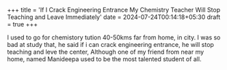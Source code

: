 +++
title = 'If I Crack Engineering Entrance My Chemistry Teacher Will Stop Teaching and Leave Immediately'
date = 2024-07-24T00:14:18+05:30
draft = true
+++

I used to go for chemistory tution 40-50kms far from home, in city. I was so bad at study that, he said if i can crack engineering entrance, he will stop teaching and leve the center, Although one of my friend from near my home, named Manideepa used to be the most talented student of all. 

